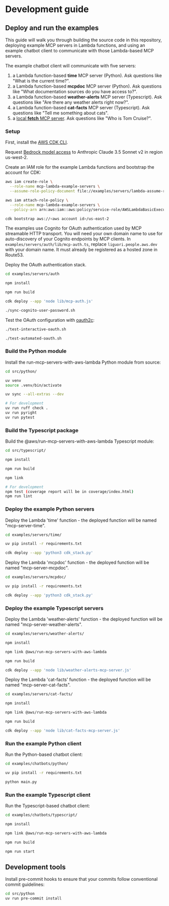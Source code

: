 # Development guide

## Deploy and run the examples

This guide will walk you through building the source code in this repository,
deploying example MCP servers in Lambda functions,
and using an example chatbot client to communicate with those Lambda-based MCP servers.

The example chatbot client will communicate with five servers:

1. a Lambda function-based **time** MCP server (Python). Ask questions like "What is the current time?".
2. a Lambda function-based **mcpdoc** MCP server (Python). Ask questions like "What documentation sources do you have access to?".
3. a Lambda function-based **weather-alerts** MCP server (Typescript). Ask questions like "Are there any weather alerts right now?".
4. a Lambda function-based **cat-facts** MCP server (Typescript). Ask questions like "Tell me something about cats".
5. a [local **fetch** MCP server](https://github.com/modelcontextprotocol/servers/tree/main/src/fetch). Ask questions like "Who is Tom Cruise?".

### Setup

First, install the [AWS CDK CLI](https://docs.aws.amazon.com/cdk/v2/guide/getting_started.html#getting_started_install).

Request [Bedrock model access](https://us-west-2.console.aws.amazon.com/bedrock/home?region=us-west-2#/modelaccess)
to Anthropic Claude 3.5 Sonnet v2 in region us-west-2.

Create an IAM role for the example Lambda functions and bootstrap the account for CDK:

```bash
aws iam create-role \
  --role-name mcp-lambda-example-servers \
  --assume-role-policy-document file://examples/servers/lambda-assume-role-policy.json

aws iam attach-role-policy \
  --role-name mcp-lambda-example-servers \
  --policy-arn arn:aws:iam::aws:policy/service-role/AWSLambdaBasicExecutionRole

cdk bootstrap aws://<aws account id>/us-east-2
```

The examples use Cognito for OAuth authentication used by MCP streamable HTTP transport.
You will need your own domain name to use for auto-discovery of your Cognito endpoints
by MCP clients. In `examples/servers/auth/lib/mcp-auth.ts`, replace `liguori.people.aws.dev`
with your domain name. It must already be registered as a hosted zone in Route53.

Deploy the OAuth authentication stack.

```bash
cd examples/servers/auth

npm install

npm run build

cdk deploy --app 'node lib/mcp-auth.js'

./sync-cognito-user-password.sh
```

Test the OAuth configuration with [oauth2c](https://github.com/cloudentity/oauth2c):

```bash
./test-interactive-oauth.sh

./test-automated-oauth.sh
```

### Build the Python module

Install the run-mcp-servers-with-aws-lambda Python module from source:

```bash
cd src/python/

uv venv
source .venv/bin/activate

uv sync --all-extras --dev

# For development
uv run ruff check .
uv run pyright
uv run pytest
```

### Build the Typescript package

Build the @aws/run-mcp-servers-with-aws-lambda Typescript module:

```bash
cd src/typescript/

npm install

npm run build

npm link

# For development
npm test (coverage report will be in coverage/index.html)
npm run lint
```

### Deploy the example Python servers

Deploy the Lambda 'time' function - the deployed function will be named "mcp-server-time".

```bash
cd examples/servers/time/

uv pip install -r requirements.txt

cdk deploy --app 'python3 cdk_stack.py'
```

Deploy the Lambda 'mcpdoc' function - the deployed function will be named "mcp-server-mcpdoc".

```bash
cd examples/servers/mcpdoc/

uv pip install -r requirements.txt

cdk deploy --app 'python3 cdk_stack.py'
```

### Deploy the example Typescript servers

Deploy the Lambda 'weather-alerts' function - the deployed function will be named "mcp-server-weather-alerts".

```bash
cd examples/servers/weather-alerts/

npm install

npm link @aws/run-mcp-servers-with-aws-lambda

npm run build

cdk deploy --app 'node lib/weather-alerts-mcp-server.js'
```

Deploy the Lambda 'cat-facts' function - the deployed function will be named "mcp-server-cat-facts".

```bash
cd examples/servers/cat-facts/

npm install

npm link @aws/run-mcp-servers-with-aws-lambda

npm run build

cdk deploy --app 'node lib/cat-facts-mcp-server.js'
```

### Run the example Python client

Run the Python-based chatbot client:

```bash
cd examples/chatbots/python/

uv pip install -r requirements.txt

python main.py
```

### Run the example Typescript client

Run the Typescript-based chatbot client:

```bash
cd examples/chatbots/typescript/

npm install

npm link @aws/run-mcp-servers-with-aws-lambda

npm run build

npm run start
```

## Development tools

Install pre-commit hooks to ensure that your commits follow conventional commit guidelines:

```bash
cd src/python
uv run pre-commit install
```
